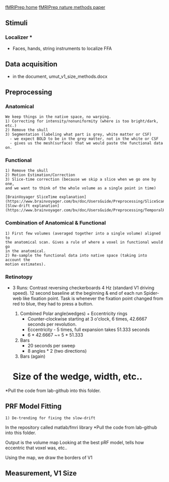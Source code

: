 [fMRIPrep home](https://fmriprep.org/en/stable/)
[fMRIPrep nature methods paper](https://www.nature.com/articles/s41592-018-0235-4)

## Stimuli
### Localizer *
- Faces, hands, string instruments to localize FFA

## Data acquisition
- in the document, umut_v1_size_methods.docx

## Preprocessing
### Anatomical
    We keep things in the native space, no warping.
    1) Correcting for intensity/nonuniformity (where is too bright/dark, etc.)
    2) Remove the skull 
    3) Segmentation (labeling what part is grey, white matter or CSF)
      - we expect BOLD to be in the grey matter, not in the white or CSF
      - gives us the mesh(surface) that we would paste the functional data on. 

### Functional
    1) Remove the skull
    2) Motion Estimation/Correction
    3) Slice-time correction (because we skip a slice when we go one by one, 
    and we want to think of the whole volume as a single point in time)

    [BrainVoyager SliceTime explanation](https://www.brainvoyager.com/bv/doc/UsersGuide/Preprocessing/SliceScanTimeCorrection.html)
    [Slow-drift explanation](https://www.brainvoyager.com/bv/doc/UsersGuide/Preprocessing/TemporalHighPassFiltering.html)

### Combination of Anatomical & Functional
    1) First few volumes (averaged together into a single volume) aligned to 
    the anatomical scan. Gives a rule of where a voxel in functional would go
    in the anatomical.
    2) Re-sample the functional data into native space (taking into account the
    motion estimates).

### Retinotopy

- 3 Runs:
    Contrast reversing checkerboards 4 Hz (standard V1 driving speed).
    12 second baseline at the beginning & end of each run
    Spider-web like fixation point.
    Task is whenever the fixation point changed from red to blue, they had to 
    press a button.
    1) Combined Polar angle(wedges) + Eccentricity rings
        - Counter-clockwise starting at 3 o'clock, 6 times, 42.6667 seconds per
          revolution.
        - Eccentricity - 5 times, full expansion takes 51.333 seconds 
        - 6 * 42.6667 ~= 5 * 51.333
    2) Bars
        - 20 seconds per sweep
        - 8 angles * 2 (two directions)
    3) Bars (again)


    # Size of the wedge, width, etc..
*Pull the code from lab-github into this folder.

## PRF Model Fitting
    1) De-trending for fixing the slow-drift

In the repository called matlab/fmri library
*Pull the code from lab-github into this folder.

Output is the volume map
Looking at the best pRF model, tells how eccentric that voxel was, etc..

Using the map, we draw the borders of V1

## Measurement, V1 Size









